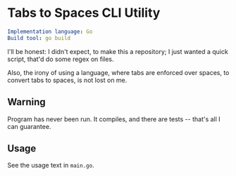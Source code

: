 # Tabs to Spaces CLI Utility

```yaml
Implementation language: Go
Build tool: go build
```

I'll be honest: I didn't expect, to make this a repository;
I just wanted a quick script, that'd do some regex on files.

Also, the irony of using a language, where tabs are enforced over spaces, to
convert tabs to spaces, is not lost on me.

## Warning

Program has never been run.
It compiles, and there are tests -- that's all I can guarantee.

## Usage

See the usage text in `main.go`.
